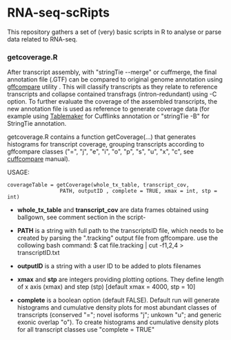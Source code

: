 # RNA-seq-scRipts
This repository gathers a set of (very) basic scripts in R to analyse or parse data related to RNA-seq. 

### getcoverage.R 

After transcript assembly, with "stringTie --merge" or cuffmerge, the final annotation file (.GTF) can be compared to original genome annotation using [gffcompare](https://github.com/gpertea/gffcompare) utility . This will classify transcripts as they relate to reference transcripts and collapse contained transfrags (intron-redundant) using -C option. To further evaluate the coverage of the assembled transcripts, the new annotation file is used as reference to generate coverage data (for example using [Tablemaker](https://github.com/leekgroup/tablemaker) for Cufflinks annotation or "stringTie -B" for StringTie annotation. 

getcoverage.R contains a function getCoverage(...) that generates histograms for transcript coverage, grouping transcripts according to gffcompare classes ("=", "j", "e", "i", "o", "p", "s", "u", "x", "c", see [cuffcompare](http://cole-trapnell-lab.github.io/cufflinks/cuffcompare/index.html) manual).

USAGE:

```
coverageTable = getCoverage(whole_tx_table, transcript_cov,
                 PATH, outputID , complete = TRUE, xmax = int, stp = int) 
```
                 
                 
* **whole_tx_table** and **transcript_cov** are data frames obtained using ballgown, see comment section in the script-

* **PATH** is a string with full path to the transcriptsID file, which needs to be created by parsing the ".tracking" output file from gffcompare. use the collowing bash command:
$ cat file.tracking | cut -f1,2,4 > transcriptID.txt

* **outputID** is a string with a user ID to be added to plots filenames

* **xmax** and **stp** are integers providing plotting options. They define length of x axis (xmax) and step (stp) [default xmax = 4000, stp = 10]         

* **complete** is a boolean option (default FALSE). Default run will generate histograms and cumulative density plots for most abundant classes of transcripts (conserved "="; novel isoforms "j"; unkown "u"; and generic exonic overlap "o"). To create histograms and cumulative density plots for all  transcript classes use "complete = TRUE"

